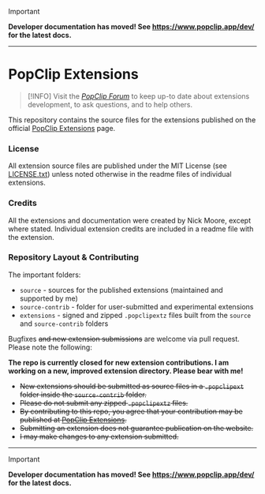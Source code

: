 > [!IMPORTANT]
> **Developer documentation has moved! See <https://www.popclip.app/dev/> for the latest docs.**

---

# PopClip Extensions

> [!INFO]
> Visit the [*PopClip Forum*](https://forum.popclip.app/) to keep up-to date about extensions development, to ask questions, and to help others.

This repository contains the source files for the extensions published on the official [PopClip Extensions](http://pilotmoon.com/popclip/extensions) page.

### License

All extension source files are published under the MIT License (see [LICENSE.txt](/LICENSE.txt)) unless noted otherwise in the readme files of individual extensions.

### Credits

All the extensions and documentation were created by Nick Moore, except where stated. Individual extension credits are included in a readme file with the extension.

### Repository Layout & Contributing

The important folders:

- `source` - sources for the published extensions (maintained and supported by me)
- `source-contrib` - folder for user-submitted and experimental extensions
- `extensions` - signed and zipped `.popclipextz` files built from the `source` and `source-contrib` folders

Bugfixes ~~and new extension submissions~~ are welcome via pull request. Please note the following:

**The repo is currently closed for new extension contributions. I am working on a new, improved extension directory. Please bear with me!**

- ~~New extensions should be submitted as source files in a `.popclipext` folder inside the `source-contrib` folder.~~
- ~~Please do not submit any zipped `.popclipextz` files.~~
- ~~By contributing to this repo, you agree that your contribution may be published at [PopClip Extensions](https://pilotmoon.com/popclip/extensions/).~~
- ~~Submitting an extension does not guarantee publication on the website.~~
- ~~I may make changes to any extension submitted.~~

----

> [!IMPORTANT]
> **Developer documentation has moved! See <https://www.popclip.app/dev/> for the latest docs.**

